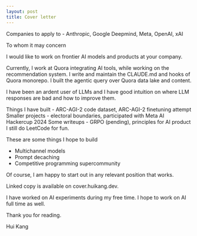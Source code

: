 ```yaml
---
layout: post
title: Cover letter
---
```

Companies to apply to - Anthropic, Google Deepmind, Meta, OpenAI, xAI



To whom it may concern

I would like to work on frontier AI models and products at your company.

Currently, I work at Quora integrating AI tools, while working on the recommendation system. I write and maintain the CLAUDE.md and hooks of Quora monorepo. I built the agentic query over Quora data lake and content.

I have been an ardent user of LLMs and I have good intuition on where LLM responses are bad and how to improve them.

Things I have built - ARC-AGI-2 code dataset, ARC-AGI-2 finetuning attempt
Smaller projects - electoral boundaries, participated with Meta AI Hackercup 2024
Some writeups - GRPO (pending), principles for AI product
I still do LeetCode for fun.

These are some things I hope to build
- Multichannel models
- Prompt decaching
- Competitive programming supercommunity

Of course, I am happy to start out in any relevant position that works.

Linked copy is available on cover.huikang.dev.

I have worked on AI experiments during my free time. I hope to work on AI full time as well.

Thank you for reading.

Hui Kang


